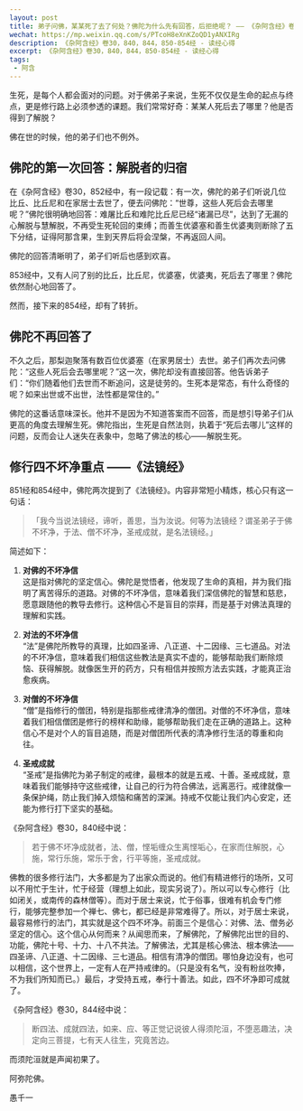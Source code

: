 ```yaml
---
layout: post
title: 弟子问佛，某某死了去了何处？佛陀为什么先有回答，后拒绝呢？ —— 《杂阿含经》卷30
wechat: https://mp.weixin.qq.com/s/PTcoH8eXnKZoQD1yANXIRg
description: 《杂阿含经》卷30，840，844，850-854经 - 读经心得
excerpt: 《杂阿含经》卷30，840，844，850-854经 - 读经心得
tags:
 - 阿含
---
```


生死，是每个人都会面对的问题。对于佛弟子来说，生死不仅仅是生命的起点与终点，更是修行路上必须参透的课题。我们常常好奇：某某人死后去了哪里？他是否得到了解脱？

佛在世的时候，他的弟子们也不例外。

## 佛陀的第一次回答：解脱者的归宿

在《杂阿含经》卷30，852经中，有一段记载：有一次，佛陀的弟子们听说几位比丘、比丘尼和在家居士去世了，便去问佛陀：“世尊，这些人死后会去哪里呢？”佛陀很明确地回答：难屠比丘和难陀比丘尼已经“诸漏已尽”，达到了无漏的心解脱与慧解脱，不再受生死轮回的束缚；而善生优婆塞和善生优婆夷则断除了五下分结，证得阿那含果，生到天界后将会涅槃，不再返回人间。

佛陀的回答清晰明了，弟子们听后也感到欢喜。

853经中，又有人问了别的比丘，比丘尼，优婆塞，优婆夷，死后去了哪里？佛陀依然耐心地回答了。

然而，接下来的854经，却有了转折。

## 佛陀不再回答了

不久之后，那梨迦聚落有数百位优婆塞（在家男居士）去世。弟子们再次去问佛陀：“这些人死后会去哪里呢？”这一次，佛陀却没有直接回答。他告诉弟子们：“你们随着他们去世而不断追问，这是徒劳的。生死本是常态，有什么奇怪的呢？如来出世或不出世，法性都是常住的。”

佛陀的这番话意味深长。他并不是因为不知道答案而不回答，而是想引导弟子们从更高的角度去理解生死。佛陀指出，生死是自然法则，执着于“死后去哪儿”这样的问题，反而会让人迷失在表象中，忽略了佛法的核心——解脱生死。

## 修行四不坏净重点 ——《法镜经》

851经和854经中，佛陀两次提到了《法镜经》。内容非常短小精炼，核心只有这一句话：

>「我今当说法镜经，谛听，善思，当为汝说。何等为法镜经？谓圣弟子于佛不坏净，于法、僧不坏净，圣戒成就，是名法镜经。」

简述如下：

1. **对佛的不坏净信**  
这是指对佛陀的坚定信心。佛陀是觉悟者，他发现了生命的真相，并为我们指明了离苦得乐的道路。对佛的不坏净信，意味着我们深信佛陀的智慧和慈悲，愿意跟随他的教导去修行。这种信心不是盲目的崇拜，而是基于对佛法真理的理解和实践。

2. **对法的不坏净信**  
“法”是佛陀所教导的真理，比如四圣谛、八正道、十二因缘、三七道品。对法的不坏净信，意味着我们相信这些教法是真实不虚的，能够帮助我们断除烦恼、获得解脱。就像医生开的药方，只有相信并按照方法去实践，才能真正治愈疾病。

3. **对僧的不坏净信**  
“僧”是指修行的僧团，特别是指那些戒律清净的僧团。对僧的不坏净信，意味着我们相信僧团是修行的榜样和助缘，能够帮助我们走在正确的道路上。这种信心不是对个人的盲目追随，而是对僧团所代表的清净修行生活的尊重和向往。

4. **圣戒成就**  
“圣戒”是指佛陀为弟子制定的戒律，最根本的就是五戒、十善。圣戒成就，意味着我们能够持守这些戒律，让自己的行为符合佛法，远离恶行。戒律就像一条保护绳，防止我们掉入烦恼和痛苦的深渊。持戒不仅能让我们内心安定，还能为修行打下坚实的基础。

《杂阿含经》卷30，840经中说：

> 若于佛不坏净成就者，法、僧，悭垢缠众生离悭垢心，在家而住解脱，心施，常行乐施，常乐于舍，行平等施，圣戒成就。

佛教的很多修行法门，大多都是为了出家众而说的。他们有精进修行的场所，又可以不用忙于生计，忙于经营（理想上如此，现实另说了）。所以可以专心修行（比如闭关，或南传的森林僧等）。而对于居士来说，忙于俗事，很难有机会专门修行，能够完整参加一个禅七、佛七，都已经是非常难得了。所以，对于居士来说，最容易修行的法门，其实就是这个四不坏净。前面三个是信心：对佛、法、僧务必坚定的信心。这个信心从何而来？从闻思而来，了解佛陀，了解佛陀出世的目的、功能，佛陀十号、十力、十八不共法。了解佛法，尤其是核心佛法、根本佛法——四圣谛、八正道、十二因缘、三七道品。相信有清净的僧团。哪怕身边没有，也可以相信，这个世界上，一定有人在严持戒律的。（只是没有名气，没有粉丝吹捧，不为我们所知而已。）最后，才受持五戒，奉行十善法。如此，四不坏净即可成就了。

《杂阿含经》卷30，844经中说：

> 断四法、成就四法，如来、应、等正觉记说彼人得须陀洹，不堕恶趣法，决定向三菩提，七有天人往生，究竟苦边。

而须陀洹就是声闻初果了。

阿弥陀佛。

愚千一

